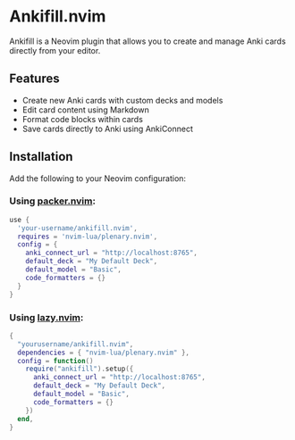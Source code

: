 # Ankifill.nvim

Ankifill is a Neovim plugin that allows you to create and manage Anki cards directly from your editor.

## Features

- Create new Anki cards with custom decks and models
- Edit card content using Markdown
- Format code blocks within cards
- Save cards directly to Anki using AnkiConnect

## Installation

Add the following to your Neovim configuration:

### Using [packer.nvim](https://github.com/wbthomason/packer.nvim):

```lua
use {
  'your-username/ankifill.nvim',
  requires = 'nvim-lua/plenary.nvim',
  config = {
    anki_connect_url = "http://localhost:8765",
    default_deck = "My Default Deck",
    default_model = "Basic",
    code_formatters = {}
  }
}
```

### Using [lazy.nvim](https://github.com/folke/lazy.nvim):

```lua
{
  "yourusername/ankifill.nvim",
  dependencies = { "nvim-lua/plenary.nvim" },
  config = function()
    require("ankifill").setup({
      anki_connect_url = "http://localhost:8765",
      default_deck = "My Default Deck",
      default_model = "Basic",
      code_formatters = {}
    })
  end,
}
```
